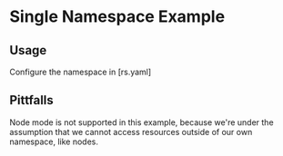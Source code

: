 # Single Namespace Example

## Usage
Configure the namespace in [rs.yaml]

## Pittfalls
Node mode is not supported in this example, because we're under the assumption that we cannot access resources outside of our own namespace, like nodes.